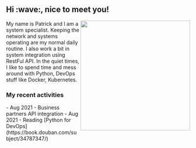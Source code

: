 <h2> Hi :wave:, nice to meet you! </h2>
<img align='right' src="https://media.giphy.com/media/3o6ZsWiPs8bx32YWyY/giphy.gif" width="300" />
<p alight="left">My name is Patrick and I am a system specialist. Keeping the network and systems operating are my normal daily routine. I also work a bit in system integration using RestFul API. In the quiet times, I like to spend time and mess around with Python, DevOps stuff like Docker, Kubernetes.</p>

<h3>My recent activities</h3>
<!-- Activities start -->
- Aug 2021 - Business partners API integration
- Aug 2021 - Reading [Python for DevOps](https://book.douban.com/subject/34787347/)
<!-- Activities end -->
